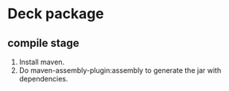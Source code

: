 # Deck package

## compile stage
1. Install maven.
2. Do maven-assembly-plugin:assembly to generate the jar with dependencies.
